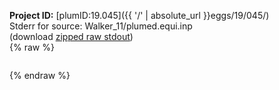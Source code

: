 **Project ID:** [plumID:19.045]({{ '/' | absolute_url }}eggs/19/045/)  
Stderr for source:  Walker_11/plumed.equi.inp   
(download [zipped raw stdout](plumed.equi.inp.plumed_master.stdout.txt.zip))  
{% raw %}
<pre>
</pre>
{% endraw %}
